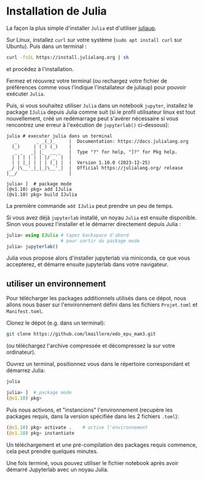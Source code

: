 # Installation de Julia

La façon la plus simple d'installer `Julia` est d'utiliser [juliaup](https://github.com/JuliaLang/juliaup).

Sur Linux, installez `curl` sur votre système (`sudo apt install curl` sur Ubuntu). Puis dans un terminal :
```bash
curl -fsSL https://install.julialang.org | sh
```
et procédez à l'installation.

Fermez et réouvrez votre terminal (ou rechargez votre fichier de préférences comme vous l'indique l'installateur de juliaup) pour pouvoir exécuter `Julia`.

Puis, si vous souhaitez utiliser `Julia` dans un notebook `jupyter`, installez le package `IJulia` depuis Julia comme suit (si le profil utilisateur linux est tout nouvellement, créé un redémarrage peut s'avérer nécessaire si vous rencontrez une erreur à l'exécution de `jupyterlab()` ci-dessous):
```
julia # executer julia dans un terminal
   _       _ _(_)_     |  Documentation: https://docs.julialang.org
  (_)     | (_) (_)    |
   _ _   _| |_  __ _   |  Type "?" for help, "]?" for Pkg help.
  | | | | | | |/ _` |  |
  | | |_| | | | (_| |  |  Version 1.10.0 (2023-12-25)
 _/ |\__'_|_|_|\__'_|  |  Official https://julialang.org/ release
|__/                   |

julia> ]  # package mode
(@v1.10) pkg> add IJulia
(@v1.10) pkg> build IJulia
```

La première commande `add IJulia` peut prendre un peu de temps.

Si vous avez déjà `jupyterlab` installé, un noyau `Julia` est ensuite disponible. Sinon vous pouvez l'installer et le démarrer directement depuis Julia :
```julia
julia> using IJulia # tapez backspace d'abord
                    # pour sortir du package mode
julia> jupyterlab()
```

Julia vous propose alors d'installer jupyterlab via miniconda, ce que vous accepterez, et démarre ensuite jupyterlab dans votre navigateur.

## utiliser un environnement

Pour télécharger les packages additionnels utilisés dans ce dépot, nous allons nous baser sur l'environnement défini dans les fichiers `Projet.toml` et `Manifest.toml`.

Clonez le dépot (e.g. dans un terminal):
```bash
git clone https://github.com/lmaillere/edo_epu_mam3.git
```
(ou téléchargez l'archive compressée et décompressez la sur votre ordinateur).

Ouvrez un terminal, positionnez vous dans le répertoire correspondant et démarrez Julia:
```julia
julia

julia> ]  # package mode
(@v1.10) pkg>
```

Puis nous activons, et "instancions" l'environnement (recupère les packages requis, dans la version spécifiée dans les 2 fichiers `.toml`):
```julia
(@v1.10) pkg> activate .    # active l'environnement
(@v1.10) pkg> instantiate
```
Un téléchargement et une pré-compilation des packages requis commence, cela peut prendre quelques minutes.

Une fois terminé, vous pouvez utiliser le fichier notebook après avoir démarré Jupyterlab avec un noyau Julia.

